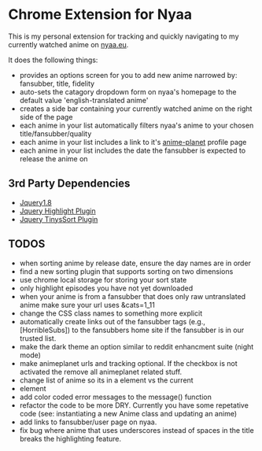 # Chrome Extension for Nyaa

This is my personal extension for tracking and quickly navigating to my currently watched anime on [nyaa.eu](http://nyaa.eu).

It does the following things:
- provides an options screen for you to add new anime narrowed by: fansubber, title, fidelity
- auto-sets the catagory dropdown form on nyaa's homepage to the default value 'english-translated anime'
- creates a side bar containing your currently watched anime on the right side of the page
- each anime in your list automatically filters nyaa's anime to your chosen title/fansubber/quality
- each anime in your list includes a link to it's [anime-planet](http://www.anime-planet.com/) profile page
- each anime in your list includes the date the fansubber is expected to release the anime on


## 3rd Party Dependencies
- [Jquery1.8](http://jquery.com/)
- [Jquery Highlight Plugin](http://bartaz.github.com/sandbox.js/jquery.highlight.html)
- [Jquery TinysSort Plugin](http://tinysort.sjeiti.com/)

## TODOS
- when sorting anime by release date, ensure the day names are in order
- find a new sorting plugin that supports sorting on two dimensions
- use chrome local storage for storing your sort state
- only highlight episodes you have not yet downloaded
- when your anime is from a fansubber that does only raw untranslated anime make sure your url uses &cats=1_11
- change the CSS class names to something more explicit
- automatically create links out of the fansubber tags (e.g., [HorribleSubs])
  to the fansubbers home site if the fansubber is in our trusted list.
- make the dark theme an option similar to reddit enhancment suite (night mode)
- make animeplanet urls and tracking optional. If the checkbox is not activated
  the remove all animeplanet related stuff.
- change list of anime so its in a <table> element vs the current <li> element
- add color coded error messages to the message() function
- refactor the code to be more DRY. Currently you have some repetative code
  (see: instantiating a new Anime class and updating an anime)
- add links to fansubber/user page on nyaa.
- fix bug where anime that uses underscores instead of spaces in the title
  breaks the highlighting feature.

